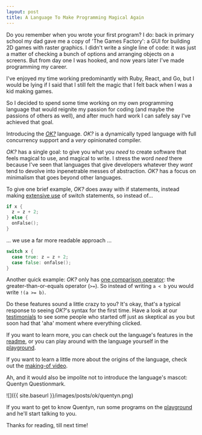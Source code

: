 ```yaml
---
layout: post
title: A Language To Make Programming Magical Again
---
```


Do you remember when you wrote your first program? I do: back in primary school my dad gave me a copy of 'The Games Factory': a GUI for building 2D games with raster graphics. I didn't write a single line of code: it was just a matter of checking a bunch of options and arranging objects on a screens. But from day one I was hooked, and now years later I've made programming my career.

I've enjoyed my time working predominantly with Ruby, React, and Go, but I would be lying if I said that I still felt the magic that I felt back when I was a kid making games.

So I decided to spend some time working on my own programming language that would reignite my passion for coding (and maybe the passions of others as well), and after much hard work I can safely say I've achieved that goal.

Introducing the [_OK?_](https://github.com/jesseduffield/ok) language. _OK?_ is a dynamically typed language with full concurrency support and a _very_ opinionated compiler.

_OK?_ has a single goal: to give you what you _need_ to create software that feels magical to use, and magical to write. I stress the word _need_ there because I've seen that languages that give developers whatever they _want_ tend to devolve into inpenetrable messes of abstraction. _OK?_ has a focus on minimalism that goes beyond other languages.

To give one brief example, _OK?_ does away with if statements, instead making [extensive use](https://github.com/jesseduffield/ok#conditionals) of switch statements, so instead of...

```go
if x {
  z = z + 2;
} else {
  onFalse();
}
```

... we use a far more readable approach ...

```go
switch x {
  case true: z = z + 2;
  case false: onfalse();
}
```

Another quick example: _OK?_ only has [one comparison operator](https://github.com/jesseduffield/OK/blob/master/README.md#one-comparison-operator): the greater-than-or-equals operator (`>=`). So instead of writing `a < b` you would write `!(a >= b)`.

Do these features sound a little crazy to you? It's okay, that's a typical response to seeing _OK?_'s syntax for the first time. Have a look at our [testimonials](https://github.com/jesseduffield/OK/blob/master/README.md#testimonials) to see some people who started off just as skeptical as you but soon had that 'aha' moment where everything clicked.

If you want to learn more, you can check out the language's features in the [readme](https://github.com/jesseduffield/ok), or you can play around with the language yourself in the [playground](https://www.okquestionmark.org/).

If you want to learn a little more about the origins of the language, check out the [making-of video](https://www.youtube.com/watch?v=PLGpUsSL0FI&ab_channel=JesseDuffield).

Ah, and it would also be impolite not to introduce the language's mascot: Quentyn Questionmark.

![]({{ site.baseurl }}/images/posts/ok/quentyn.png)

If you want to get to know Quentyn, run some programs on the [playground](https://www.okquestionmark.org/) and he'll start talking to you.

Thanks for reading, till next time!
